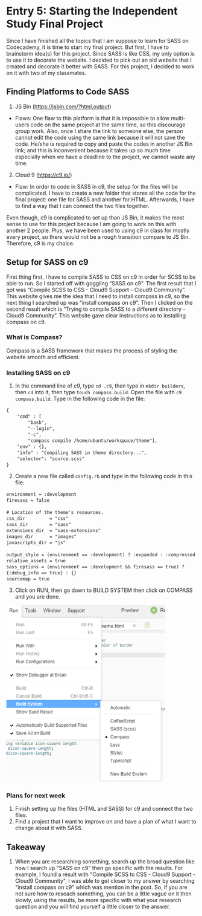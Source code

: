 # Entry 5: Starting the Independent Study Final Project

Since I have finished all the topics that I am suppose to learn for SASS on Codecademy, it is time to start my final project. But first, I have to brainstorm idea(s) for this project. Since SASS is like CSS, my only option is to use it to decorate the website. I decided to pick out an old website that I created and decorate it better with SASS. For this project, I decided to work on it with two of my classmates.

## Finding Platforms to Code SASS
1. JS Bin (https://jsbin.com/?html,output)
* Flaws: One flaw to this platform is that it is impossible to allow multi-users code on the same project at the same time, so this discourage group work. Also, once I share the link to someone else, the person cannot edit the code using the same link because it will not save the code. He/she is required to copy and paste the codes in another JS Bin link; and this is inconvenient because it takes up so much time especially when we have a deadline to the project, we cannot waste any time.
2. Cloud 9 (https://c9.io/)
* Flaw: In order to code in SASS in c9, the setup for the files will be complicated. I have to create a new folder that stores all the code for the final project: one file for SASS and another for HTML. Afterwards, I have to find a way that I can connect the two files together.

Even though, c9 is complicated to set up than JS Bin, it makes the most sense to use for this project because I am going to work on this with another 2 people. Plus, we have been used to using c9 in class for mostly every project, so there would not be a rough transition compare to JS Bin. Therefore, c9 is my choice.

## Setup for SASS on c9
First thing first, I have to compile SASS to CSS on c9 in order for SCSS to be able to run. So I started off with goggling “SASS on c9”. The first result that I got was “Compile SCSS to CSS - Cloud9 Support - Cloud9 Community”. This website gives me the idea that I need to install compass in c9, so the next thing I searched up was “install compass on c9”. Then I clicked on the second result which is “Trying to compile SASS to a different directory - Cloud9 Community”. This website gave clear instructions as to installing compass on c9.

### What is Compass?
Compass is a SASS framework that makes the process of styling the website smooth and efficient.

### Installing SASS on c9
1. In the command line of c9, type ```cd .c9```, then type in ```mkdir builders```, then ```cd``` into it, then type ```touch compass.build```. Open the file with ```c9 compass.build```. Type in the following code in the file:
```
{
    "cmd" : [
        "bash",
        "--login",
        "-c",
        "compass compile /home/ubuntu/workspace/theme"],
    "env" : {},
    "info" : "Compiling SASS in theme directory...",
    "selector": "source.scss"
}
```
2. Create a new file called ```config.rb``` and type in the following code in this file:
```
environment = :development
firesass = false

# Location of the theme's resources.
css_dir         = "css"
sass_dir        = "sass"
extensions_dir  = "sass-extensions"
images_dir      = "images"
javascripts_dir = "js"

output_style = (environment == :development) ? :expanded : :compressed
relative_assets = true
sass_options = (environment == :development && firesass == true) ? {:debug_info => true} : {}
sourcemap = true
```
3. Click on RUN, then go down to BUILD SYSTEM then click on COMPASS and you are done.

![Compass](../images/compass.PNG)

### Plans for next week
1. Finish setting up the files (HTML and SASS) for c9 and connect the two files.
2. Find a project that I want to improve on and have a plan of what I want to change about it with SASS.

## Takeaway
1. When you are researching something, search up the broad question like how I search up "SASS on c9" then go specific with the results. For example, I found a result with "Compile SCSS to CSS - Cloud9 Support - Cloud9 Community", I was able to get closer to my answer by searching "install compass on c9" which was mention in the post. So, if you are not sure how to reseach something, you can be a little vague on it then slowly, using the results, be more specific with what your research question and you will find yourself a little closer to the answer.